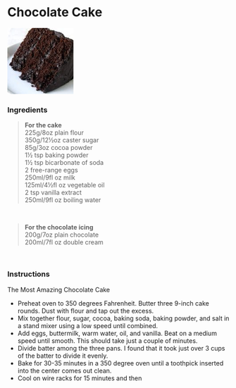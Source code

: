 # Chocolate Cake

![chocolate-cake](image/cake-Chocolate.jpg)

### Ingredients 


> **For the cake** <br>
225g/8oz plain flour \
350g/12½oz caster sugar \
85g/3oz cocoa powder \
1½ tsp baking powder \
1½ tsp bicarbonate of soda \
2 free-range eggs \
250ml/9fl oz milk \
125ml/4½fl oz vegetable oil \
2 tsp vanilla extract \
250ml/9fl oz boiling water 

<br>

> **For the chocolate icing** <br>
200g/7oz plain chocolate \
200ml/7fl oz double cream 

<br>


### Instructions <br> 
The Most Amazing Chocolate Cake <br> 

  
+ Preheat oven to 350 degrees Fahrenheit. Butter three 9-inch cake rounds. Dust with flour and tap out the excess.
+ Mix together flour, sugar, cocoa, baking soda, baking powder, and salt in a stand mixer using a low speed until combined.
+ Add eggs, buttermilk, warm water, oil, and vanilla. Beat on a medium speed until smooth. This should take just a couple of minutes.
+ Divide batter among the three pans. I found that it took just over 3 cups of the batter to divide it evenly.
+ Bake for 30-35 minutes in a 350 degree oven until a toothpick inserted into the center comes out clean.
+ Cool on wire racks for 15 minutes and then

